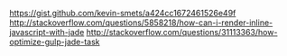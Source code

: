 https://gist.github.com/kevin-smets/a424cc1672461526e49f
http://stackoverflow.com/questions/5858218/how-can-i-render-inline-javascript-with-jade
http://stackoverflow.com/questions/31113363/how-optimize-gulp-jade-task
